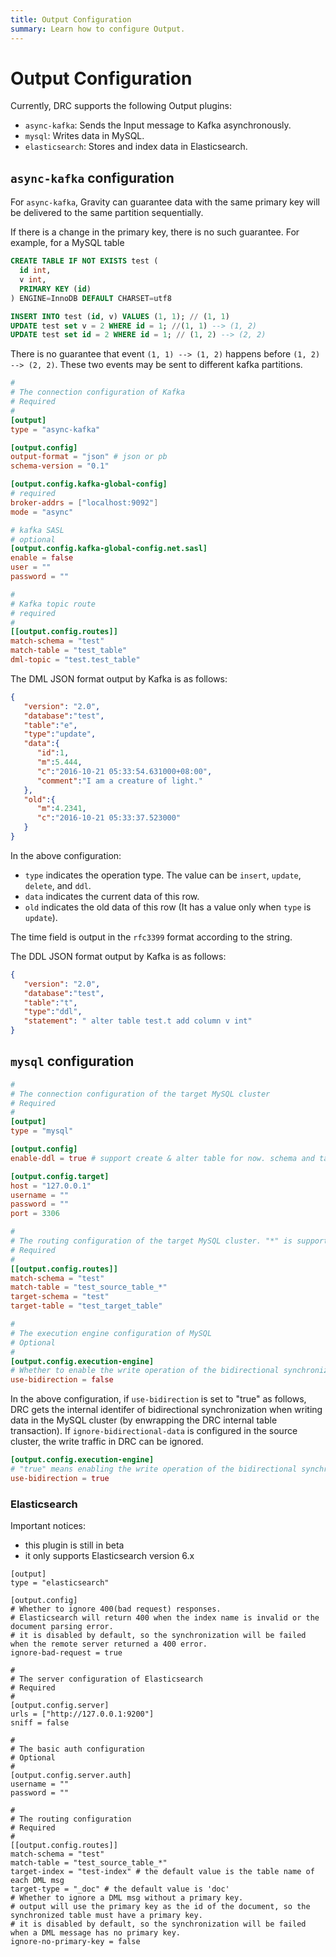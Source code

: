```yaml
---
title: Output Configuration
summary: Learn how to configure Output.
---
```


# Output Configuration

Currently, DRC supports the following Output plugins:

- `async-kafka`: Sends the Input message to Kafka asynchronously.
- `mysql`: Writes data in MySQL.
- `elasticsearch`: Stores and index data in Elasticsearch.

## `async-kafka` configuration

For `async-kafka`, Gravity can guarantee data with the same primary key will be delivered to the same
partition sequentially.

If there is a change in the primary key, there is no such guarantee. For example, for a MySQL table
```sql
CREATE TABLE IF NOT EXISTS test (
  id int,
  v int,
  PRIMARY KEY (id)
) ENGINE=InnoDB DEFAULT CHARSET=utf8

INSERT INTO test (id, v) VALUES (1, 1); // (1, 1)
UPDATE test set v = 2 WHERE id = 1; //(1, 1) --> (1, 2)
UPDATE test set id = 2 WHERE id = 1; // (1, 2) --> (2, 2)

```

There is no guarantee that event `(1, 1) --> (1, 2)` happens before `(1, 2) --> (2, 2)`. These two events may be sent to
different kafka partitions.
 

```toml
#
# The connection configuration of Kafka 
# Required
#
[output]
type = "async-kafka"

[output.config]
output-format = "json" # json or pb
schema-version = "0.1"

[output.config.kafka-global-config]
# required
broker-addrs = ["localhost:9092"]
mode = "async"

# kafka SASL
# optional
[output.config.kafka-global-config.net.sasl]
enable = false
user = ""
password = ""

#
# Kafka topic route
# required
#
[[output.config.routes]]
match-schema = "test"
match-table = "test_table"
dml-topic = "test.test_table"
```

The DML JSON format output by Kafka is as follows:

```json
{
   "version": "2.0",
   "database":"test",
   "table":"e",
   "type":"update",
   "data":{
      "id":1,
      "m":5.444,
      "c":"2016-10-21 05:33:54.631000+08:00",
      "comment":"I am a creature of light."
   },
   "old":{
      "m":4.2341,
      "c":"2016-10-21 05:33:37.523000"
   }
}
```

In the above configuration:

- `type` indicates the operation type. The value can be `insert`, `update`, `delete`, and `ddl`.
- `data` indicates the current data of this row.
- `old` indicates the old data of this row (It has a value only when `type` is `update`).

The time field is output in the `rfc3399` format according to the string.

The DDL JSON format output by Kafka is as follows:

```json
{
   "version": "2.0",
   "database":"test",
   "table":"t",
   "type":"ddl",
   "statement": " alter table test.t add column v int"
}
```

## `mysql` configuration

```toml
#
# The connection configuration of the target MySQL cluster
# Required
#
[output]
type = "mysql"

[output.config]
enable-ddl = true # support create & alter table for now. schema and table names will be modified according to routes.

[output.config.target]
host = "127.0.0.1"
username = ""
password = ""
port = 3306

#
# The routing configuration of the target MySQL cluster. "*" is supported for `match-schema` and `match-table`.
# Required
#
[[output.config.routes]]
match-schema = "test"
match-table = "test_source_table_*"
target-schema = "test"
target-table = "test_target_table"

#
# The execution engine configuration of MySQL
# Optional
#
[output.config.execution-engine]
# Whether to enable the write operation of the bidirectional synchronization identifier
use-bidirection = false
```

In the above configuration, if `use-bidirection` is set to "true" as follows, DRC gets the internal identifer of bidirectional synchronization when writing data in the MySQL cluster (by enwrapping the DRC internal table transaction). If `ignore-bidirectional-data` is configured in the source cluster, the write traffic in DRC can be ignored.

```toml
[output.config.execution-engine]
# "true" means enabling the write operation of the bidirectional synchronization identifier.
use-bidirection = true
```

### Elasticsearch

Important notices:

- this plugin is still in beta
- it only supports Elasticsearch version 6.x

```
[output]
type = "elasticsearch"

[output.config]
# Whether to ignore 400(bad request) responses.
# Elasticsearch will return 400 when the index name is invalid or the document parsing error.
# it is disabled by default, so the synchronization will be failed when the remote server returned a 400 error.
ignore-bad-request = true

#
# The server configuration of Elasticsearch
# Required
#
[output.config.server]
urls = ["http://127.0.0.1:9200"]
sniff = false

#
# The basic auth configuration
# Optional
#
[output.config.server.auth]
username = ""
password = ""

#
# The routing configuration
# Required
#
[[output.config.routes]]
match-schema = "test"
match-table = "test_source_table_*"
target-index = "test-index" # the default value is the table name of each DML msg
target-type = "_doc" # the default value is 'doc'
# Whether to ignore a DML msg without a primary key.
# output will use the primary key as the id of the document, so the synchronized table must have a primary key.
# it is disabled by default, so the synchronization will be failed when a DML message has no primary key.
ignore-no-primary-key = false
```